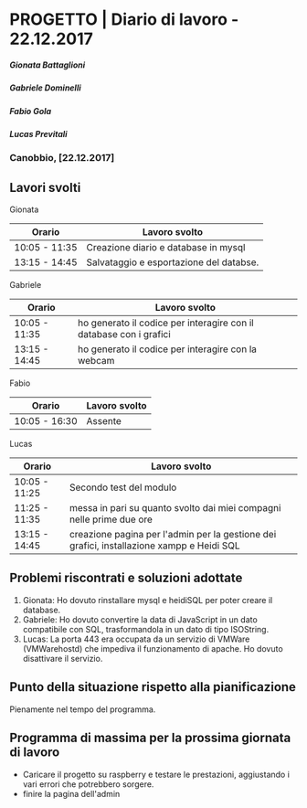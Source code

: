 # PROGETTO | Diario di lavoro - 22.12.2017
##### Gionata Battaglioni
##### Gabriele Dominelli
##### Fabio Gola
##### Lucas Previtali
### Canobbio, [22.12.2017]

## Lavori svolti
Gionata


|Orario        |Lavoro svolto                 |
|--------------|------------------------------|
|10:05 - 11:35 |Creazione diario e database in mysql|                     
|13:15 - 14:45 |Salvataggio e esportazione del databse.|

Gabriele

|Orario        |Lavoro svolto                 |
|--------------|------------------------------|
|10:05 - 11:35 |ho generato il codice per interagire con il database con i grafici|
|13:15 - 14:45 |ho generato il codice per interagire con la webcam|                         



Fabio

|Orario        |Lavoro svolto                 |
|--------------|------------------------------|
|10:05 - 16:30 | Assente |


Lucas


|Orario        |Lavoro svolto                 |
|--------------|------------------------------|
|10:05 - 11:25 | Secondo test del modulo |
|11:25 - 11:35 | messa in pari su quanto svolto dai miei compagni nelle prime due ore|
|13:15 - 14:45 | creazione pagina per l'admin per la gestione dei grafici, installazione xampp e Heidi SQL|



##  Problemi riscontrati e soluzioni adottate
1. Gionata: Ho dovuto rinstallare mysql e heidiSQL per poter creare il database.
2. Gabriele: Ho dovuto convertire la data di JavaScript in un dato compatibile con SQL, trasformandola in un dato di tipo ISOString.
3. Lucas: La porta 443 era occupata da un servizio di VMWare (VMWarehostd) che impediva il funzionamento di apache. Ho dovuto       disattivare il servizio.


##  Punto della situazione rispetto alla pianificazione
Pienamente nel tempo del programma.

## Programma di massima per la prossima giornata di lavoro
- Caricare il progetto su raspberry e testare le prestazioni, aggiustando i vari errori che potrebbero sorgere.
- finire la pagina dell'admin

